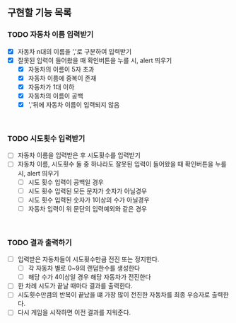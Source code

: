 ## 구현할 기능 목록

### TODO 자동차 이름 입력받기
- [X] 자동차 n대의 이름을 ','로 구분하여 입력받기
- [X] 잘못된 입력이 들어왔을 때 확인버튼을 누를 시, alert 띄우기
    - [x] 자동차의 이름이 5자 초과
    - [x] 자동차 이름에 중복이 존재
    - [X] 자동차가 1대 이하
    - [X] 자동차의 이름이 공백
    - [X] ','뒤에 자동차 이름이 입력되지 않음
<br>

### TODO 시도횟수 입력받기
- [ ] 자동차 이름을 입력받은 후 시도횟수를 입력받기
- [ ] 자동차 이름, 시도횟수 둘 중 하나라도 잘못된 입력이 들어왔을 때 확인버튼을 누를 시, alert 띄우기
    - [ ] 시도 횟수 입력이 공백일 경우
    - [ ] 시도 횟수 입력된 모든 문자가 숫자가 아닐경우
    - [ ] 시도 횟수 입력된 숫자가 1이상의 수가 아닐경우
    - [ ] 자동차 입력이 위 문단의 입력예외와 같은 경우
<br>

### TODO 결과 출력하기
- [ ] 입력받은 자동차들이 시도횟수만큼 전진 또는 정지한다.
    - [ ] 각 자동차 별로 0~9의 랜덤한수를 생성한다
    - [ ] 해당 수가 4이상일 경우 해당 자동차가 전진한다
- [ ] 한 차례 시도가 끝날 때마다 결과를 출력한다.
- [ ] 시도횟수만큼의 반복이 끝났을 떄 가장 많이 전진한 자동차를 최종 우승자로 출력한다.
- [ ] 다시 게임을 시작하면 이전 결과를 지워준다.
<br>